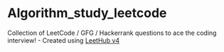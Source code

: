 # Algorithm_study_leetcode
Collection of LeetCode / GFG / Hackerrank questions to ace the coding interview! - Created using [LeetHub v4](https://github.com/gaulghost)
